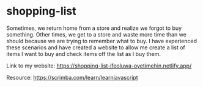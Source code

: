 # shopping-list
Sometimes, we return home from a store and realize we forgot to buy something. Other times, we get to a store and waste more time than we should because we are trying to remember what to buy. I have experienced these scenarios and have created a website to allow me create a list of items I want to buy and check items off the list as I buy them.

Link to my website: https://shopping-list-ifeoluwa-oyetimehin.netlify.app/

Resource: https://scrimba.com/learn/learnjavascript
